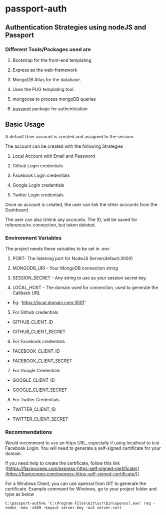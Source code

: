 # passport-auth

## Authentication Strategies using nodeJS and Passport

### Different Tools/Packages used are

1. Bootstrap for the front-end templating

2. Express as the web-framework

3. MongoDB Atlas for the database.

4. Uses the PUG templating tool.

5. mongoose to process mongoDB queries

6. [passport](https://www.npmjs.com/package/passport) package for authentication

## Basic Usage

A default User account is created and assigned to the session.

The account can be created with the following Strategies

1. Local Account with Email and Password

2. Github Login credentials

3. Facebook Login credentials

4. Google Login credentials

5. Twitter Login credentials

Once an account is created, the user can link the other accounts from the Dashboard.

The user can also Unlink any accounts. The ID, will be saved for reference/re-connection, but token deleted.

### Environment Variables

The project needs these variables to be set in .env

1. PORT- The listening port for NodeJS Server(default:3000)

2. MONGODB_URI - Your MongoDB connection string

3. SESSION_SECRET - Any string to use as your session secret key.

4. LOCAL_HOST - The domain used for connection, used to generate the Callback URL

- Eg: 'https://local.domain.com:3001'

5. For Github credentials

- GITHUB_CLIENT_ID

- GITHUB_CLIENT_SECRET

6. For Facebook credentials

- FACEBOOK_CLIENT_ID

- FACEBOOK_CLIENT_SECRET

7. For Google Credentials

- GOOGLE_CLIENT_ID

- GOOGLE_CLIENT_SECRET

8. For Twitter Credentials

- TWITTER_CLIENT_ID

- TWITTER_CLIENT_SECRET

### Recommendations

Would recommend to use an https URL, especially if using localhost to test Facebook Login.
You will need to generate a self-signed certificate for your domain.

If you need help to create the certificate, follow this link ([https://flaviocopes.com/express-https-self-signed-certificate/](https://flaviocopes.com/express-https-self-signed-certificate/))

For a Windows Client, you can use openssl from GIT to generate the certificate.
Example command for Windows, go to your project folder and type as below

```
C:\passport-auth>& 'C:\Program Files\Git\usr\bin\openssl.exe' req -nodes -new -x509 -keyout server.key -out server.cert
```
